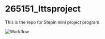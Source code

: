 # 265151_lttsproject
This is the repo for Stepin mini  project program.

![Workflow](https://github.com/raghav94603/265151_lttsproject/blob/main/.github/workflows/check.yml/badge.svg)
